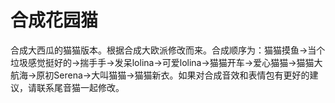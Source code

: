 # 合成花园猫 #

合成大西瓜的猫猫版本。根据合成大欧派修改而来。合成顺序为：猫猫摸鱼->当个垃圾感觉挺好的->揣手手->发呆lolina->可爱lolina->猫猫开车->爱心猫猫->猫猫大航海->原初Serena->大叫猫猫->猫猫新衣。如果对合成音效和表情包有更好的建议，请联系尾音猫一起修改。

